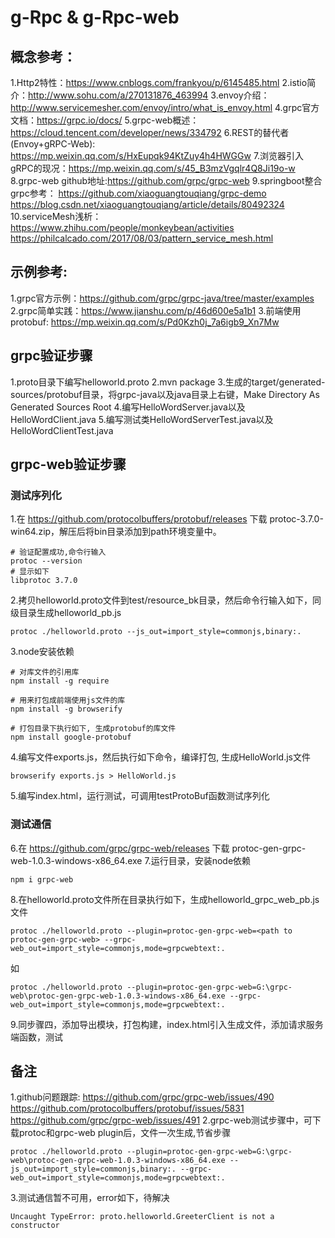 # g-Rpc & g-Rpc-web
## 概念参考：
1.Http2特性：https://www.cnblogs.com/frankyou/p/6145485.html
2.istio简介：http://www.sohu.com/a/270131876_463994
3.envoy介绍：http://www.servicemesher.com/envoy/intro/what_is_envoy.html
4.grpc官方文档：https://grpc.io/docs/
5.grpc-web概述：https://cloud.tencent.com/developer/news/334792
6.REST的替代者(Envoy+gRPC-Web): https://mp.weixin.qq.com/s/HxEupqk94KtZuy4h4HWGGw
7.浏览器引入gRPC的现况：https://mp.weixin.qq.com/s/45_B3mzVgqlr4Q8Ji19o-w
8.grpc-web github地址:https://github.com/grpc/grpc-web
9.springboot整合grpc参考：
https://github.com/xiaoguangtouqiang/grpc-demo
https://blog.csdn.net/xiaoguangtouqiang/article/details/80492324
10.serviceMesh浅析：
https://www.zhihu.com/people/monkeybean/activities
https://philcalcado.com/2017/08/03/pattern_service_mesh.html

## 示例参考:
1.grpc官方示例：https://github.com/grpc/grpc-java/tree/master/examples
2.grpc简单实践：https://www.jianshu.com/p/46d600e5a1b1
3.前端使用protobuf: https://mp.weixin.qq.com/s/Pd0Kzh0j_7a6igb9_Xn7Mw

## grpc验证步骤
1.proto目录下编写helloworld.proto
2.mvn package
3.生成的target/generated-sources/protobuf目录，将grpc-java以及java目录上右键，Make Directory As Generated Sources Root
4.编写HelloWordServer.java以及HelloWordClient.java
5.编写测试类HelloWordServerTest.java以及HelloWordClientTest.java

## grpc-web验证步骤
### 测试序列化
1.在 https://github.com/protocolbuffers/protobuf/releases 下载 protoc-3.7.0-win64.zip，解压后将bin目录添加到path环境变量中。
```
# 验证配置成功,命令行输入
protoc --version
# 显示如下
libprotoc 3.7.0
```
2.拷贝helloworld.proto文件到test/resource_bk目录，然后命令行输入如下，同级目录生成helloworld_pb.js
```
protoc ./helloworld.proto --js_out=import_style=commonjs,binary:.
```
3.node安装依赖
```
# 对库文件的引用库
npm install -g require

# 用来打包成前端使用js文件的库
npm install -g browserify

# 打包目录下执行如下, 生成protobuf的库文件
npm install google-protobuf
```
4.编写文件exports.js，然后执行如下命令，编译打包, 生成HelloWorld.js文件
```
browserify exports.js > HelloWorld.js
```
5.编写index.html，运行测试，可调用testProtoBuf函数测试序列化
### 测试通信
6.在 https://github.com/grpc/grpc-web/releases 下载 protoc-gen-grpc-web-1.0.3-windows-x86_64.exe
7.运行目录，安装node依赖
```
npm i grpc-web
```
8.在helloworld.proto文件所在目录执行如下，生成helloworld_grpc_web_pb.js文件
```
protoc ./helloworld.proto --plugin=protoc-gen-grpc-web=<path to protoc-gen-grpc-web> --grpc-web_out=import_style=commonjs,mode=grpcwebtext:.
```
如
```
protoc ./helloworld.proto --plugin=protoc-gen-grpc-web=G:\grpc-web\protoc-gen-grpc-web-1.0.3-windows-x86_64.exe --grpc-web_out=import_style=commonjs,mode=grpcwebtext:.
```
9.同步骤四，添加导出模块，打包构建，index.html引入生成文件，添加请求服务端函数，测试

## 备注
1.github问题跟踪:
https://github.com/grpc/grpc-web/issues/490
https://github.com/protocolbuffers/protobuf/issues/5831
https://github.com/grpc/grpc-web/issues/491
2.grpc-web测试步骤中，可下载protoc和grpc-web plugin后，文件一次生成,节省步骤
```
protoc ./helloworld.proto --plugin=protoc-gen-grpc-web=G:\grpc-web\protoc-gen-grpc-web-1.0.3-windows-x86_64.exe --js_out=import_style=commonjs,binary:. --grpc-web_out=import_style=commonjs,mode=grpcwebtext:.
```
3.测试通信暂不可用，error如下，待解决
```
Uncaught TypeError: proto.helloworld.GreeterClient is not a constructor
```